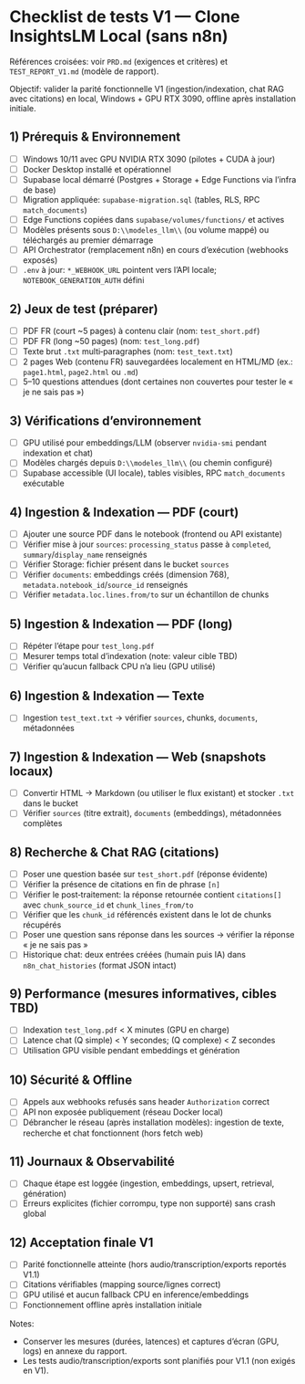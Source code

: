<!-- Déplacé sous docs/ -->
# Checklist de tests V1 — Clone InsightsLM Local (sans n8n)

Références croisées: voir `PRD.md` (exigences et critères) et `TEST_REPORT_V1.md` (modèle de rapport).

Objectif: valider la parité fonctionnelle V1 (ingestion/indexation, chat RAG avec citations) en local, Windows + GPU RTX 3090, offline après installation initiale.

## 1) Prérequis & Environnement
- [ ] Windows 10/11 avec GPU NVIDIA RTX 3090 (pilotes + CUDA à jour)
- [ ] Docker Desktop installé et opérationnel
- [ ] Supabase local démarré (Postgres + Storage + Edge Functions via l’infra de base)
- [ ] Migration appliquée: `supabase-migration.sql` (tables, RLS, RPC `match_documents`)
- [ ] Edge Functions copiées dans `supabase/volumes/functions/` et actives
- [ ] Modèles présents sous `D:\\modeles_llm\\` (ou volume mappé) ou téléchargés au premier démarrage
- [ ] API Orchestrator (remplacement n8n) en cours d’exécution (webhooks exposés)
- [ ] `.env` à jour: `*_WEBHOOK_URL` pointent vers l’API locale; `NOTEBOOK_GENERATION_AUTH` défini

## 2) Jeux de test (préparer)
- [ ] PDF FR (court ~5 pages) à contenu clair (nom: `test_short.pdf`)
- [ ] PDF FR (long ~50 pages) (nom: `test_long.pdf`)
- [ ] Texte brut `.txt` multi‑paragraphes (nom: `test_text.txt`)
- [ ] 2 pages Web (contenu FR) sauvegardées localement en HTML/MD (ex.: `page1.html`, `page2.html` ou `.md`)
- [ ] 5–10 questions attendues (dont certaines non couvertes pour tester le « je ne sais pas »)

## 3) Vérifications d’environnement
- [ ] GPU utilisé pour embeddings/LLM (observer `nvidia-smi` pendant indexation et chat)
- [ ] Modèles chargés depuis `D:\\modeles_llm\\` (ou chemin configuré)
- [ ] Supabase accessible (UI locale), tables visibles, RPC `match_documents` exécutable

## 4) Ingestion & Indexation — PDF (court)
- [ ] Ajouter une source PDF dans le notebook (frontend ou API existante)
- [ ] Vérifier mise à jour `sources`: `processing_status` passe à `completed`, `summary`/`display_name` renseignés
- [ ] Vérifier Storage: fichier présent dans le bucket `sources`
- [ ] Vérifier `documents`: embeddings créés (dimension 768), `metadata.notebook_id`/`source_id` renseignés
- [ ] Vérifier `metadata.loc.lines.from/to` sur un échantillon de chunks

## 5) Ingestion & Indexation — PDF (long)
- [ ] Répéter l’étape pour `test_long.pdf`
- [ ] Mesurer temps total d’indexation (note: valeur cible TBD)
- [ ] Vérifier qu’aucun fallback CPU n’a lieu (GPU utilisé)

## 6) Ingestion & Indexation — Texte
- [ ] Ingestion `test_text.txt` → vérifier `sources`, chunks, `documents`, métadonnées

## 7) Ingestion & Indexation — Web (snapshots locaux)
- [ ] Convertir HTML → Markdown (ou utiliser le flux existant) et stocker `.txt` dans le bucket
- [ ] Vérifier `sources` (titre extrait), `documents` (embeddings), métadonnées complètes

## 8) Recherche & Chat RAG (citations)
- [ ] Poser une question basée sur `test_short.pdf` (réponse évidente)
- [ ] Vérifier la présence de citations en fin de phrase `[n]`
- [ ] Vérifier le post‑traitement: la réponse retournée contient `citations[]` avec `chunk_source_id` et `chunk_lines_from/to`
- [ ] Vérifier que les `chunk_id` référencés existent dans le lot de chunks récupérés
- [ ] Poser une question sans réponse dans les sources → vérifier la réponse « je ne sais pas »
- [ ] Historique chat: deux entrées créées (humain puis IA) dans `n8n_chat_histories` (format JSON intact)

## 9) Performance (mesures informatives, cibles TBD)
- [ ] Indexation `test_long.pdf` < X minutes (GPU en charge)
- [ ] Latence chat (Q simple) < Y secondes; (Q complexe) < Z secondes
- [ ] Utilisation GPU visible pendant embeddings et génération

## 10) Sécurité & Offline
- [ ] Appels aux webhooks refusés sans header `Authorization` correct
- [ ] API non exposée publiquement (réseau Docker local)
- [ ] Débrancher le réseau (après installation modèles): ingestion de texte, recherche et chat fonctionnent (hors fetch web)

## 11) Journaux & Observabilité
- [ ] Chaque étape est loggée (ingestion, embeddings, upsert, retrieval, génération)
- [ ] Erreurs explicites (fichier corrompu, type non supporté) sans crash global

## 12) Acceptation finale V1
- [ ] Parité fonctionnelle atteinte (hors audio/transcription/exports reportés V1.1)
- [ ] Citations vérifiables (mapping source/lignes correct)
- [ ] GPU utilisé et aucun fallback CPU en inference/embeddings
- [ ] Fonctionnement offline après installation initiale

Notes:
- Conserver les mesures (durées, latences) et captures d’écran (GPU, logs) en annexe du rapport.
- Les tests audio/transcription/exports sont planifiés pour V1.1 (non exigés en V1).
